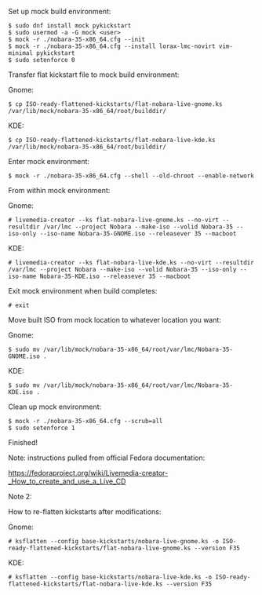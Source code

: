 Set up mock build environment:
```
$ sudo dnf install mock pykickstart
$ sudo usermod -a -G mock <user>
$ mock -r ./nobara-35-x86_64.cfg --init
$ mock -r ./nobara-35-x86_64.cfg --install lorax-lmc-novirt vim-minimal pykickstart
$ sudo setenforce 0
```

Transfer flat kickstart file to mock build environment:

Gnome:
```
$ cp ISO-ready-flattened-kickstarts/flat-nobara-live-gnome.ks /var/lib/mock/nobara-35-x86_64/root/builddir/
```

KDE:
```
$ cp ISO-ready-flattened-kickstarts/flat-nobara-live-kde.ks /var/lib/mock/nobara-35-x86_64/root/builddir/
```

Enter mock environment:
```
$ mock -r ./nobara-35-x86_64.cfg --shell --old-chroot --enable-network
```

From within mock environment:

Gnome:
```
# livemedia-creator --ks flat-nobara-live-gnome.ks --no-virt --resultdir /var/lmc --project Nobara --make-iso --volid Nobara-35 --iso-only --iso-name Nobara-35-GNOME.iso --releasever 35 --macboot
```

KDE:
```
# livemedia-creator --ks flat-nobara-live-kde.ks --no-virt --resultdir /var/lmc --project Nobara --make-iso --volid Nobara-35 --iso-only --iso-name Nobara-35-KDE.iso --releasever 35 --macboot
```


Exit mock environment when build completes:
```
# exit
```

Move built ISO from mock location to whatever location you want:

Gnome:
```
$ sudo mv /var/lib/mock/nobara-35-x86_64/root/var/lmc/Nobara-35-GNOME.iso .
```

KDE:
```
$ sudo mv /var/lib/mock/nobara-35-x86_64/root/var/lmc/Nobara-35-KDE.iso .
```

Clean up mock environment:
```
$ mock -r ./nobara-35-x86_64.cfg --scrub=all
$ sudo setenforce 1
```

Finished!

Note: instructions pulled from official Fedora documentation:

https://fedoraproject.org/wiki/Livemedia-creator-_How_to_create_and_use_a_Live_CD

Note 2:

How to re-flatten kickstarts after modifications:

Gnome:
```
# ksflatten --config base-kickstarts/nobara-live-gnome.ks -o ISO-ready-flattened-kickstarts/flat-nobara-live-gnome.ks --version F35
```

KDE:
```
# ksflatten --config base-kickstarts/nobara-live-kde.ks -o ISO-ready-flattened-kickstarts/flat-nobara-live-kde.ks --version F35
```
